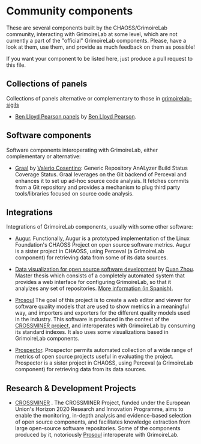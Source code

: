 # Community components

These are several components built by the CHAOSS/GrimoireLab community,
interacting with GrimoireLab at some level,
which are not currently a part of the "official" GrimoireLab components.
Please, have a look at them, use them, and provide as much feedback on them as possible!

If you want your component to be listed here, just produce a pull request to this file.

## Collections of panels

Collections of panels alternative or complementary to those in
[grimoirelab-sigils](http://github.com/chaoss/grimoirelab-sigils)

* [Ben Lloyd Pearson panels](https://github.com/BenLloydPearson/grimoirelab-dashboards)
by [Ben Lloyd Pearson](https://github.com/BenLloydPearson).

## Software components

Software components interoperating with GrimoireLab, either complementary
or alternative:

* [Graal](https://github.com/valeriocos/graal) by [Valerio Cosentino](https://valeriocos.github.io/):
Generic Repository AnALyzer Build Status Coverage Status.
Graal leverages on the Git backend of Perceval and enhances it to set up ad-hoc source code analysis. 
It fetches commits from a Git repository and provides a mechanism to plug third party tools/libraries 
focused on source code analysis.

## Integrations

Integrations of GrimoireLab components, usually with some other software:

* [Augur](https://github.com/OSSHealth/augur).
Functionally, Augur is a prototyped implementation of the 
Linux Foundation's CHAOSS Project on open source software metrics.
Augur is a sister project in CHAOSS, using Perceval (a GrimoireLab component) 
for retrieving data from some of its data sources.

* [Data visualization for open source software development](https://github.com/zhquan/TFG/)
by [Quan Zhou](https://github.com/zhquan).
Master thesis which consists of a completely automated system that provides
a web interface for configuring GrimoireLab, so that it analyizes any set of
repositories. [More information (in Spanish)](http://zhquan.github.io/TFG/).

* [Prosoul](https://github.com/Bitergia/prosoul)
The goal of this project is to create a web editor and viewer for software quality models that are used to show metrics in a meaningful way, and importers and exporters for the different quality models used in the industry.
This software is produced in the context of the [CROSSMINER project](https://github.com/crossminer),
and interoperates with GrimoireLab by consuming its standard indexes.
It also uses some visualizations based in GrimoireLab components. 

* [Prospector](https://github.com/chaoss/prospector).
Prospector permits automated collection of a wide range of metrics of open source projects 
useful in evaluating the project.
Prospector is a sister project in CHAOSS, using Perceval (a GrimoireLab component) 
for retrieving data from its data sources.

## Research & Development Projects

* [CROSSMINER](https://github.com/crossminer) .
The CROSSMINER Project, funded under the European Union's Horizon 2020 Research and Innovation Programme,
aims to enable the monitoring, in-depth analysis and evidence-based selection of open source components, and facilitates knowledge extraction from large open-source software repositories.
Some of the components produced by it, notoriously [Prosoul](https://github.com/Bitergia/prosoul)
interoperate with GrimoireLab.
